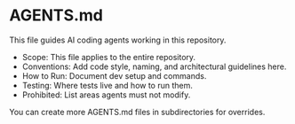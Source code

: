 # AGENTS.md

This file guides AI coding agents working in this repository.

- Scope: This file applies to the entire repository.
- Conventions: Add code style, naming, and architectural guidelines here.
- How to Run: Document dev setup and commands.
- Testing: Where tests live and how to run them.
- Prohibited: List areas agents must not modify.

You can create more AGENTS.md files in subdirectories for overrides.
